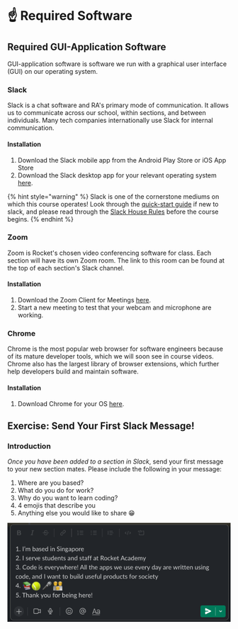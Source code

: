 # ☝ Required Software

## Required GUI-Application Software

GUI-application software is software we run with a graphical user interface (GUI) on our operating system.

### Slack

Slack is a chat software and RA's primary mode of communication. It allows us to communicate across our school, within sections, and between individuals. Many tech companies internationally use Slack for internal communication.

#### **Installation**

1. Download the Slack mobile app from the Android Play Store or iOS App Store
2. Download the Slack desktop app for your relevant operating system [here](https://slack.com/intl/en-sg/help/categories/360000049043-Getting-started).

{% hint style="warning" %}
Slack is one of the cornerstone mediums on which this course operates! Look through the [quick-start guide](https://slack.com/help/articles/360059928654-How-to-use-Slack--your-quick-start-guide) if new to slack, and please read through the [Slack House Rules](../course-methodology/#slack-house-rules) before the course begins.
{% endhint %}

### Zoom

Zoom is Rocket's chosen video conferencing software for class. Each section will have its own Zoom room. The link to this room can be found at the top of each section's Slack channel.

#### **Installation**

1. Download the Zoom Client for Meetings [here](https://zoom.us/download).
2. Start a new meeting to test that your webcam and microphone are working.

### Chrome

Chrome is the most popular web browser for software engineers because of its mature developer tools, which we will soon see in course videos. Chrome also has the largest library of browser extensions, which further help developers build and maintain software.

#### **Installation**

1. Download Chrome for your OS [here](https://www.google.com/intl/en\_sg/chrome/).

## Exercise: **Send Your First Slack Message!** <a href="#exercise-send-your-first-slack-message" id="exercise-send-your-first-slack-message"></a>

### **Introduction** <a href="#introduction" id="introduction"></a>

_Once you have been added to a section in Slack_, send your first message to your new section mates. Please include the following in your message:

1. Where are you based?
2. What do you do for work?
3. Why do you want to learn coding?
4. 4 emojis that describe you
5. Anything else you would like to share 😁

![Slack Message from Kai](<../../.gitbook/assets/Screenshot 2022-02-06 at 3.00.43 PM.png>)

